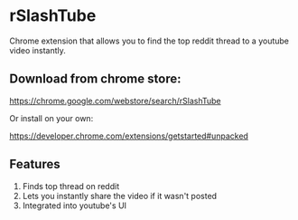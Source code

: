 # rSlashTube
Chrome extension that allows you to find the top reddit thread to a youtube video instantly.

## Download from chrome store:

https://chrome.google.com/webstore/search/rSlashTube

Or install on your own:

https://developer.chrome.com/extensions/getstarted#unpacked

## Features
1. Finds top thread on reddit
2. Lets you instantly share the video if it wasn't posted
3. Integrated into youtube's UI